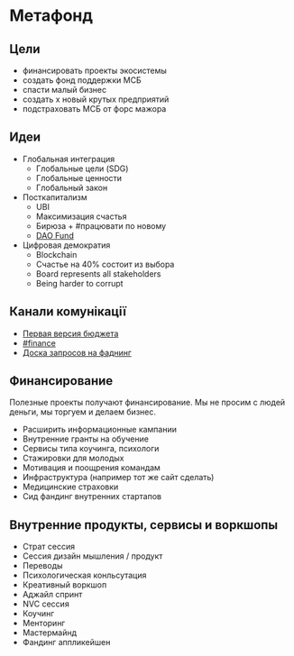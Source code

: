 # Метафонд

## Цели

* финансировать проекты экосистемы
* создать фонд поддержки МСБ
* спасти малый бизнес
* создать х новый крутых предприятий
* подстраховать МСБ от форс мажора

## Идеи

* Глобальная интеграция
  * Глобальные цели \(SDG\)
  * Глобальные ценности
  * Глобальный закон
* Посткапитализм
  * UBI
  * Максимизация счастья
  * Бирюза + \#працювати по новому
  * [DAO Fund](https://mainnet.aragon.org/#/buidl/0x3c367ee397c1a21a98cebe06d19a2ce6bf69f1c0/)
* Цифровая демократия
  * Blockchain
  * Счастье на 40% состоит из выбора
  * Board represents all stakeholders
  * Being harder to corrupt

## Канали комунікації

* [Первая версия бюджета](https://docs.google.com/spreadsheets/d/10zf30tMIWtH8CwGDVPshdlkLQ_FVWMKNNegQwspkfc4/edit#gid=0)
* [\#finance](https://discord.gg/yq5WV7p)
* [Доска запросов на фаднинг](https://trello.com/b/fCpPgkFh/funding)

## Финансирование

Полезные проекты получают финансирование. Мы не просим с людей деньги, мы торгуем и делаем бизнес.

* Расширить информационные кампании
* Внутренние гранты на обучение
* Сервисы типа коучинга, психологи
* Стажировки для молодых 
* Мотивация и поощрения командам
* Инфраструктура \(например тот же сайт сделать\)
* Медицинские страховки
* Сид фандинг внутренних стартапов

## Внутренние продукты, сервисы и воркшопы

* Страт сессия
* Сессия дизайн мышления / продукт
* Переводы
* Психологическая конльсутация
* Креативный воркшоп
* Аджайл спринт
* NVC сессия
* Коучинг
* Менторинг
* Мастермайнд
* Фандинг аппликейшен

